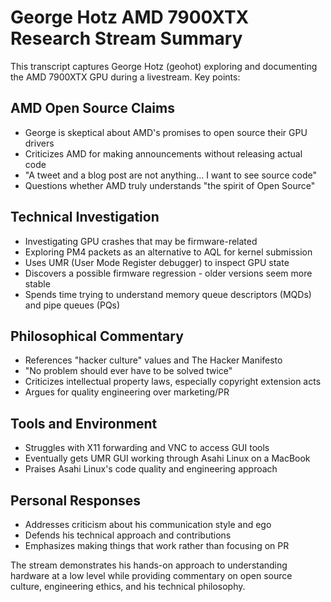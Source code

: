 # George Hotz AMD 7900XTX Research Stream Summary

This transcript captures George Hotz (geohot) exploring and documenting the AMD 7900XTX GPU during a livestream. Key points:

## AMD Open Source Claims
- George is skeptical about AMD's promises to open source their GPU drivers
- Criticizes AMD for making announcements without releasing actual code
- "A tweet and a blog post are not anything... I want to see source code"
- Questions whether AMD truly understands "the spirit of Open Source"

## Technical Investigation
- Investigating GPU crashes that may be firmware-related
- Exploring PM4 packets as an alternative to AQL for kernel submission
- Uses UMR (User Mode Register debugger) to inspect GPU state
- Discovers a possible firmware regression - older versions seem more stable
- Spends time trying to understand memory queue descriptors (MQDs) and pipe queues (PQs)

## Philosophical Commentary
- References "hacker culture" values and The Hacker Manifesto
- "No problem should ever have to be solved twice"
- Criticizes intellectual property laws, especially copyright extension acts
- Argues for quality engineering over marketing/PR

## Tools and Environment
- Struggles with X11 forwarding and VNC to access GUI tools
- Eventually gets UMR GUI working through Asahi Linux on a MacBook
- Praises Asahi Linux's code quality and engineering approach

## Personal Responses
- Addresses criticism about his communication style and ego
- Defends his technical approach and contributions
- Emphasizes making things that work rather than focusing on PR

The stream demonstrates his hands-on approach to understanding hardware at a low level while providing commentary on open source culture, engineering ethics, and his technical philosophy.